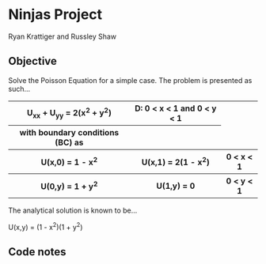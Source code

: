 # Ninjas Project
Ryan Krattiger and Russley Shaw

## Objective
Solve the Poisson Equation for a simple case. The problem is presented as such...

<table>
  <tr>
    <th>
      U<sub>xx</sub> + U<sub>yy</sub> = 2(x<sup>2</sup> + y<sup>2</sup>)
    </th>
    <th>
      D: 0 < x < 1 and 0 < y < 1
    </th>
  </tr>
  <tr>
    <th>
      with boundary conditions (BC) as
    <th>
  </tr>
  <tr>
    <th>U(x,0) = 1 - x<sup>2</sup></th>
    <th>U(x,1) = 2(1 - x<sup>2</sup>)</th>
    <th>0 < x < 1</th>
  </tr>
  <tr>
    <th>U(0,y) = 1 + y<sup>2</sup></th>
    <th>U(1,y) = 0</th>
    <th>0 < y < 1</th>
  </tr>
</table>

The analytical solution is known to be...

U(x,y) = (1 - x<sup>2</sup>)(1 + y<sup>2</sup>)

## Code notes
